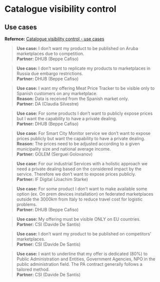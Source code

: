 # Catalogue visibility control

## Use cases

**Refernce:** [Catalogue visibility control - use cases](https://docs.google.com/document/d/1z5v3qLh_CMqzTedNcaIobvn-qvDzAaDcpMHlgEBr7CY)

> **Use case:** I don’t want my product to be published on Aruba marketplaces due to competition.  
> **Partner:** DHUB (Beppe Cafiso)

> **Use case:** I don’t want to replicate my products to marketplaces in Russia due embargo restrictions.  
> **Partner:** DHUB (Beppe Cafiso)

> **Use case:** I want my offering Meat Price Tracker to be visible only to Spanish customers on any marketplace.  
> **Reason:** Data is received from the Spanish market only.  
> **Partner:** DA (Claudia Silvestre)

> **Use case:** For some products I don’t want to publicly expose prices but I want the capability to have a private dealing.  
> **Partner:** DHUB (Beppe Cafiso)

> **Use case:** For Smart City Monitor service we don’t want to expose prices publicly but want the capability to have a private dealing.  
> **Reason:** The prices need to be adjusted according to a given municipality size and national average income.  
> **Partner:** GOLEM (Serguei Golovanov)

> **Use case:** For our industrial Services with a holistic approach we need a private dealing based on the considered impact by the service. Therefore we don’t want to expose prices publicly.  
> **Partner:** IF Digital (Joachim Starke)

> **Use case:** For some product I don’t want to make available some option (ex. On prem devices installation) on federated marketplaces outside the 3000km from Italy to reduce travel cost for logistic problems.  
> **Partner:** DHUB (Beppe Cafiso)

> **Use case:** My offering must be visible ONLY on EU countries.  
> **Partner:** CSI (Davide De Santis)

> **Use case:** I don’t want my product to be published on competitors' marketplaces.  
> **Partner:** CSI (Davide De Santis)

> **Use case:** I want to underline that my offer is dedicated (80%) to Public Administration and Entities, Government Agencies, NPO in the public administration field. The PA contract generally follows a tailored method.  
> **Partner:** CSI (Davide De Santis)